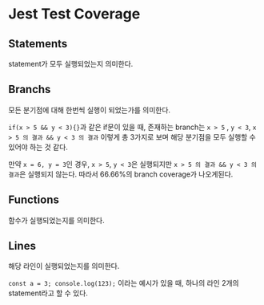# Jest Test Coverage

## Statements

statement가 모두 실행되었는지 의미한다.

## Branchs

모든 분기점에 대해 한번씩 실행이 되었는가를 의미한다.

`if(x > 5 && y < 3){}`과 같은 if문이 있을 때, 존재하는 branch는 `x > 5` , `y < 3`, `x > 5 의 결과 && y < 3 의 결과` 이렇게 총 3가지로 보며 해당 분기점을 모두 실행할 수 있어야 하는 것 같다.

만약 `x = 6, y = 3`인 경우, `x > 5`, `y < 3`은 실행되지만 `x > 5 의 결과 && y < 3 의 결과`은 실행되지 않는다. 따라서 66.66%의 branch coverage가 나오게된다.

## Functions

함수가 실행되었는지를 의미한다.

## Lines

해당 라인이 실행되었는지를 의미한다.

`const a = 3; console.log(123);` 이라는 예시가 있을 때, 하나의 라인 2개의 statement라고 할 수 있다.
